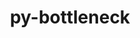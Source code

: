 ---
title: "py-bottleneck"
layout: cache
categories: [package, v0.20.2]
meta: {"versions": ["1.3.5"], "compilers": ["gcc@=11.1.0", "gcc@=11.4.0", "gcc@=7.5.0"], "oss": ["ubuntu18.04", "ubuntu20.04", "ubuntu22.04"], "platforms": ["linux"], "targets": ["ppc64le", "x86_64_v3"], "stacks": ["data-vis-sdk", "e4s", "e4s-power", "ml-linux-x86_64-cpu", "ml-linux-x86_64-cuda", "ml-linux-x86_64-rocm", "radiuss", "root"], "num_specs": 11, "num_specs_by_stack": {"radiuss": 1, "root": 11, "e4s-power": 2, "e4s": 2, "data-vis-sdk": 4, "ml-linux-x86_64-cuda": 2, "ml-linux-x86_64-cpu": 2, "ml-linux-x86_64-rocm": 2}}
spec_details: [{"hash": "w2yelypbqvvgopmfzglgz6ovrm4wsqjb", "compiler": "gcc@=7.5.0", "versions": ["1.3.5"], "os": "ubuntu18.04", "platform": "linux", "target": "x86_64_v3", "variants": ["build_system=python_pip"], "stacks": ["radiuss", "root"], "size": "-", "tarball": "https://binaries.spack.io/releases/v0.20.2/build_cache/linux-ubuntu18.04-x86_64_v3/gcc-7.5.0/py-bottleneck-1.3.5/linux-ubuntu18.04-x86_64_v3-gcc-7.5.0-py-bottleneck-1.3.5-w2yelypbqvvgopmfzglgz6ovrm4wsqjb.spack"}, {"hash": "2vzm445ap5hmni4qrivxbhwqtgk2krvs", "compiler": "gcc@=11.1.0", "versions": ["1.3.5"], "os": "ubuntu20.04", "platform": "linux", "target": "ppc64le", "variants": ["build_system=python_pip"], "stacks": ["root", "e4s-power"], "size": "-", "tarball": "https://binaries.spack.io/releases/v0.20.2/build_cache/linux-ubuntu20.04-ppc64le/gcc-11.1.0/py-bottleneck-1.3.5/linux-ubuntu20.04-ppc64le-gcc-11.1.0-py-bottleneck-1.3.5-2vzm445ap5hmni4qrivxbhwqtgk2krvs.spack"}, {"hash": "uvmu6i4hx73xi5j56zopuwh3u2nrb447", "compiler": "gcc@=11.1.0", "versions": ["1.3.5"], "os": "ubuntu20.04", "platform": "linux", "target": "ppc64le", "variants": ["build_system=python_pip"], "stacks": ["root", "e4s-power"], "size": "-", "tarball": "https://binaries.spack.io/releases/v0.20.2/build_cache/linux-ubuntu20.04-ppc64le/gcc-11.1.0/py-bottleneck-1.3.5/linux-ubuntu20.04-ppc64le-gcc-11.1.0-py-bottleneck-1.3.5-uvmu6i4hx73xi5j56zopuwh3u2nrb447.spack"}, {"hash": "zldrckqbvxc7fizb2ypsimnlrnf6ygyu", "compiler": "gcc@=11.1.0", "versions": ["1.3.5"], "os": "ubuntu20.04", "platform": "linux", "target": "x86_64_v3", "variants": ["build_system=python_pip"], "stacks": ["root", "e4s"], "size": "-", "tarball": "https://binaries.spack.io/releases/v0.20.2/build_cache/linux-ubuntu20.04-x86_64_v3/gcc-11.1.0/py-bottleneck-1.3.5/linux-ubuntu20.04-x86_64_v3-gcc-11.1.0-py-bottleneck-1.3.5-zldrckqbvxc7fizb2ypsimnlrnf6ygyu.spack"}, {"hash": "2vhd6tca5aj6flcusx2ufvxc4ar7bogj", "compiler": "gcc@=11.1.0", "versions": ["1.3.5"], "os": "ubuntu20.04", "platform": "linux", "target": "x86_64_v3", "variants": ["build_system=python_pip"], "stacks": ["root", "data-vis-sdk"], "size": "-", "tarball": "https://binaries.spack.io/releases/v0.20.2/build_cache/linux-ubuntu20.04-x86_64_v3/gcc-11.1.0/py-bottleneck-1.3.5/linux-ubuntu20.04-x86_64_v3-gcc-11.1.0-py-bottleneck-1.3.5-2vhd6tca5aj6flcusx2ufvxc4ar7bogj.spack"}, {"hash": "5cydwyai7k3vstentcb5du7cnvqnc6c6", "compiler": "gcc@=11.1.0", "versions": ["1.3.5"], "os": "ubuntu20.04", "platform": "linux", "target": "x86_64_v3", "variants": ["build_system=python_pip"], "stacks": ["root", "data-vis-sdk"], "size": "-", "tarball": "https://binaries.spack.io/releases/v0.20.2/build_cache/linux-ubuntu20.04-x86_64_v3/gcc-11.1.0/py-bottleneck-1.3.5/linux-ubuntu20.04-x86_64_v3-gcc-11.1.0-py-bottleneck-1.3.5-5cydwyai7k3vstentcb5du7cnvqnc6c6.spack"}, {"hash": "kqym6sgkplmgpifv4katwx7h7s77ge4q", "compiler": "gcc@=11.1.0", "versions": ["1.3.5"], "os": "ubuntu20.04", "platform": "linux", "target": "x86_64_v3", "variants": ["build_system=python_pip"], "stacks": ["root", "data-vis-sdk"], "size": "-", "tarball": "https://binaries.spack.io/releases/v0.20.2/build_cache/linux-ubuntu20.04-x86_64_v3/gcc-11.1.0/py-bottleneck-1.3.5/linux-ubuntu20.04-x86_64_v3-gcc-11.1.0-py-bottleneck-1.3.5-kqym6sgkplmgpifv4katwx7h7s77ge4q.spack"}, {"hash": "jfyasf4vbiqnyhesojx5rjneussnwo3q", "compiler": "gcc@=11.1.0", "versions": ["1.3.5"], "os": "ubuntu20.04", "platform": "linux", "target": "x86_64_v3", "variants": ["build_system=python_pip"], "stacks": ["root", "e4s"], "size": "-", "tarball": "https://binaries.spack.io/releases/v0.20.2/build_cache/linux-ubuntu20.04-x86_64_v3/gcc-11.1.0/py-bottleneck-1.3.5/linux-ubuntu20.04-x86_64_v3-gcc-11.1.0-py-bottleneck-1.3.5-jfyasf4vbiqnyhesojx5rjneussnwo3q.spack"}, {"hash": "wg4bakqr7rziaagu22pkhocfudihftma", "compiler": "gcc@=11.1.0", "versions": ["1.3.5"], "os": "ubuntu20.04", "platform": "linux", "target": "x86_64_v3", "variants": ["build_system=python_pip"], "stacks": ["root", "data-vis-sdk"], "size": "-", "tarball": "https://binaries.spack.io/releases/v0.20.2/build_cache/linux-ubuntu20.04-x86_64_v3/gcc-11.1.0/py-bottleneck-1.3.5/linux-ubuntu20.04-x86_64_v3-gcc-11.1.0-py-bottleneck-1.3.5-wg4bakqr7rziaagu22pkhocfudihftma.spack"}, {"hash": "r5rbc5rdysug2jydxuuhl2ll377p7gx7", "compiler": "gcc@=11.4.0", "versions": ["1.3.5"], "os": "ubuntu22.04", "platform": "linux", "target": "x86_64_v3", "variants": ["build_system=python_pip"], "stacks": ["root", "ml-linux-x86_64-cuda", "ml-linux-x86_64-cpu", "ml-linux-x86_64-rocm"], "size": "-", "tarball": "https://binaries.spack.io/releases/v0.20.2/build_cache/linux-ubuntu22.04-x86_64_v3/gcc-11.4.0/py-bottleneck-1.3.5/linux-ubuntu22.04-x86_64_v3-gcc-11.4.0-py-bottleneck-1.3.5-r5rbc5rdysug2jydxuuhl2ll377p7gx7.spack"}, {"hash": "mmegzqxigucut2yqipfx3ufrmgkyjywj", "compiler": "gcc@=11.4.0", "versions": ["1.3.5"], "os": "ubuntu22.04", "platform": "linux", "target": "x86_64_v3", "variants": ["build_system=python_pip"], "stacks": ["root", "ml-linux-x86_64-cuda", "ml-linux-x86_64-cpu", "ml-linux-x86_64-rocm"], "size": "-", "tarball": "https://binaries.spack.io/releases/v0.20.2/build_cache/linux-ubuntu22.04-x86_64_v3/gcc-11.4.0/py-bottleneck-1.3.5/linux-ubuntu22.04-x86_64_v3-gcc-11.4.0-py-bottleneck-1.3.5-mmegzqxigucut2yqipfx3ufrmgkyjywj.spack"}]
---